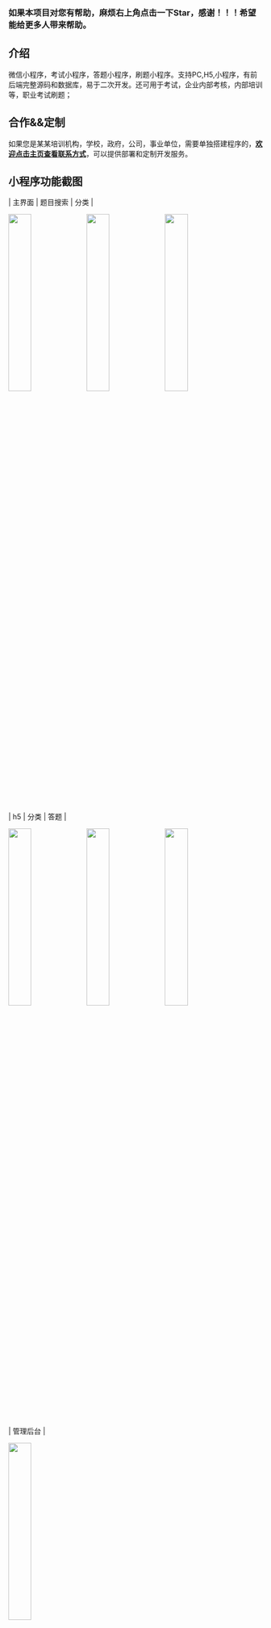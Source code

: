 ###  如果本项目对您有帮助，麻烦右上角点击一下Star，感谢！！！希望能给更多人带来帮助。

## 介绍
微信小程序，考试小程序，答题小程序，刷题小程序。支持PC,H5,小程序，有前后端完整源码和数据库，易于二次开发。还可用于考试，企业内部考核，内部培训等，职业考试刷题；

## 合作&&定制

如果您是某某培训机构，学校，政府，公司，事业单位，需要单独搭建程序的，**[欢迎点击主页查看联系方式](https://gitee.com/kesixin)**，可以提供部署和定制开发服务。



## 小程序功能截图
| 主界面  | 题目搜索 | 分类 |

<img src = "https://mamba-blog-images.oss-cn-shanghai.aliyuncs.com/2025-01-09/421474a5c7ea71e09393ddfa074a713c.jpg" width = "30%"> 
<img src = "https://mamba-blog-images.oss-cn-shanghai.aliyuncs.com/2025-01-09/3b76e7497ac420e6a4a7802cd4bfe791.jpg" width = "30%"> 
<img src = "https://mamba-blog-images.oss-cn-shanghai.aliyuncs.com/2025-01-09/1933a1084d18a3ff56e35441920cee91.jpg" width = "30%">

| h5  | 分类 | 答题 |

<img src = "https://mamba-blog-images.oss-cn-shanghai.aliyuncs.com/2025-01-09/8c32e210d0193f27524b6b5667b7650e.jpg" width = "30%"> 
<img src = "https://mamba-blog-images.oss-cn-shanghai.aliyuncs.com/2025-01-09/d579a1096ccda162b2b6fbd8d3446693.jpg" width = "30%"> 
<img src = "https://mamba-blog-images.oss-cn-shanghai.aliyuncs.com/2025-01-09/802c77e0c66dc442e6d4a30ffc6ad361.jpg" width = "30%">

| 管理后台 |

<img src = "https://mamba-blog-images.oss-cn-shanghai.aliyuncs.com/2025-01-09/b78ddd224a39db98b7d72e16f30b9f52.jpg" width = "30%"> 



## 适用场景
     1 ·企业招聘考试。系统实时生成结果，一个简单的考核就可让面试官提前了解候选人的能力情况。在大规模校园聘会上公布考试地址，考生现场完成考试，现场出分，主办方可快速筛选合格考生参加面试，大大缩短招聘周期和成本。

     2 ·企事业举办活动，知识竞赛，可以在某一个时间段发布活动，供用户参加比赛。

     3 ·培训认证考试。培训机构结业认证考核，行业从业资格认证，能力认证考核等，题答答提供从考生报名到参加考试的全流程功能。
     无限制题库刷题，错题训练，答案解析，错题本重练，让刷题不止追求量，也有质的保障，帮助考生更熟练地掌握知识点，
     提高考试通过率。   


### 部署文档
https://www.kancloud.cn/mamba/treasure

### 功能详情
<img src = "https://mamba-blog-images.oss-cn-shanghai.aliyuncs.com/2024-07-16/6430e0c55aef0db89c11f9eb8584b337.png">
